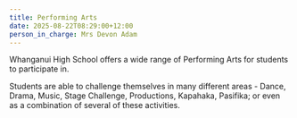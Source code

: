 ```yaml
---
title: Performing Arts
date: 2025-08-22T08:29:00+12:00
person_in_charge: Mrs Devon Adam
---
```

Whanganui High School offers a wide range of Performing Arts for students to participate in.

Students are able to challenge themselves in many different areas - Dance, Drama, Music, Stage Challenge, Productions, Kapahaka, Pasifika; or even as a combination of several of these activities.
